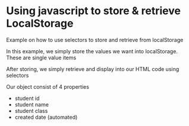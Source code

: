 # Using javascript to store & retrieve LocalStorage
Example on how to use selectors to store and retrieve from localStorage

In this example, we simply store the values we want into localStorage. These are single value items

After storing, we simply retrieve and display into our HTML code using selectors

Our object consist of 4 properties
- student id
- student name
- student class
- created date (automated)

